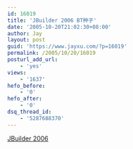 ```yaml
---
id: 16019
title: 'JBuilder 2006 BT种子'
date: '2005-10-20T21:02:30+08:00'
author: Jay
layout: post
guid: 'https://www.jayxu.com/?p=16019'
permalink: /2005/10/20/16019
posturl_add_url:
    - 'yes'
views:
    - '1637'
hefo_before:
    - '0'
hefo_after:
    - '0'
dsq_thread_id:
    - '5287688370'
---
```


<a href="https://www.jayxu.com/log/wp-content/uploads/2016/11/JBuilder-2006.rar">JBuilder 2006</a>